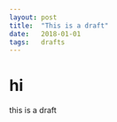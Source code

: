 ```yaml
---
layout: post
title:  "This is a draft"
date:   2018-01-01
tags: 	drafts
---
```



# hi
this is a draft
